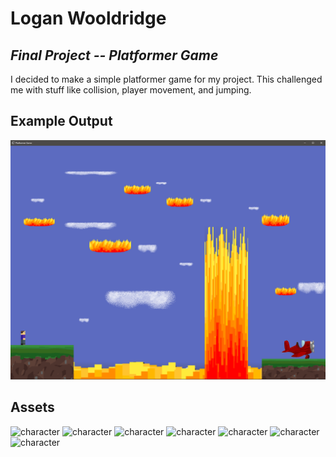 # Logan Wooldridge

## _Final Project -- Platformer Game_

I decided to make a simple platformer game for my project. 
This challenged me with stuff like collision, player movement, and jumping.

## Example Output

![Image of Game](Example.png)

## Assets

![character](Images/player.png)
![character](Images/background.png)
![character](Images/Example.png)
![character](Images/fire.png)
![character](Images/plane.png)
![character](Images/player.png)
![character](Images/platform.png)
